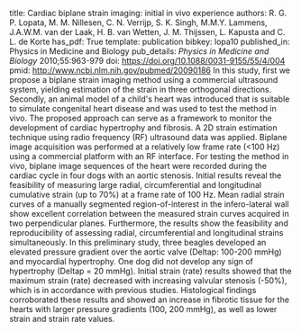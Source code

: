 title: Cardiac biplane strain imaging: initial in vivo experience
authors: R. G. P. Lopata, M. M. Nillesen, C. N. Verrijp, S. K. Singh, M.M.Y. Lammens, J.A.W.M. van der Laak, H. B. van Wetten, J. M. Thijssen, L. Kapusta and C. L. de Korte
has_pdf: True
template: publication
bibkey: lopa10
published_in: Physics in Medicine and Biology
pub_details: <i>Physics in Medicine and Biology</i> 2010;55:963-979
doi: https://doi.org/10.1088/0031-9155/55/4/004
pmid: http://www.ncbi.nlm.nih.gov/pubmed/20090186
In this study, first we propose a biplane strain imaging method using a commercial ultrasound system, yielding estimation of the strain in three orthogonal directions. Secondly, an animal model of a child's heart was introduced that is suitable to simulate congenital heart disease and was used to test the method in vivo. The proposed approach can serve as a framework to monitor the development of cardiac hypertrophy and fibrosis. A 2D strain estimation technique using radio frequency (RF) ultrasound data was applied. Biplane image acquisition was performed at a relatively low frame rate (<100 Hz) using a commercial platform with an RF interface. For testing the method in vivo, biplane image sequences of the heart were recorded during the cardiac cycle in four dogs with an aortic stenosis. Initial results reveal the feasibility of measuring large radial, circumferential and longitudinal cumulative strain (up to 70\%) at a frame rate of 100 Hz. Mean radial strain curves of a manually segmented region-of-interest in the infero-lateral wall show excellent correlation between the measured strain curves acquired in two perpendicular planes. Furthermore, the results show the feasibility and reproducibility of assessing radial, circumferential and longitudinal strains simultaneously. In this preliminary study, three beagles developed an elevated pressure gradient over the aortic valve (Deltap: 100-200 mmHg) and myocardial hypertrophy. One dog did not develop any sign of hypertrophy (Deltap = 20 mmHg). Initial strain (rate) results showed that the maximum strain (rate) decreased with increasing valvular stenosis (-50\%), which is in accordance with previous studies. Histological findings corroborated these results and showed an increase in fibrotic tissue for the hearts with larger pressure gradients (100, 200 mmHg), as well as lower strain and strain rate values.

